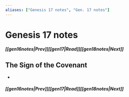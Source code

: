 ```yaml
---
aliases: ["Genesis 17 notes", "Gen. 17 notes"]
---
```

# Genesis 17 notes
##### <span class=arrow-left></span>[[gen16notes|Prev]]<span class=navigation-separator></span>[[gen17|Read]]<span class=navigation-separator></span>[[gen18notes|Next]]<span class=arrow-right></span>
## The Sign of the Covenant
- 
##### <span class=arrow-left></span>[[gen16notes|Prev]]<span class=navigation-separator></span>[[gen17|Read]]<span class=navigation-separator></span>[[gen18notes|Next]]<span class=arrow-right></span>